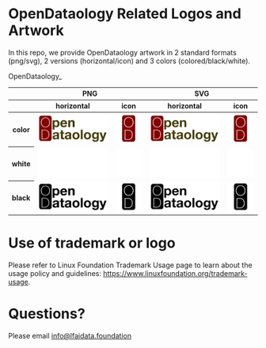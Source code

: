 # OpenDataology Related Logos and Artwork 
In this repo, we provide OpenDataology artwork in 2 standard formats (png/svg), 2 versions (horizontal/icon) and 3 colors (colored/black/white). 


<table class="logos-table">
	<thead>
		<tr>
			<th></th>
			<th colspan="2">PNG</th>
			<th colspan="2">SVG</th>
		</tr>
		<tr>
			<th></th>
			<th>horizontal</th>
			<th>icon</th>OpenDataology_
			<th>horizontal</th>
			<th>icon</th>
		</tr>
	</thead>	
    <tbody>
		<tr>
			<th>color</th>
			<td><a href="horizontal/color/OpenDataology_horizontal-color.png" download><img src="horizontal/color/OpenDataology_horizontal-color.png" width="200"></a></td>
			<td><a href="icon/color/OpenDataology_icon-color.png" download><img src="icon/color/OpenDataology_icon-color.png" width="75"></a></td>
			<td><a href="horizontal/color/OpenDataology_horizontal-color.svg" download><img src="horizontal/color/OpenDataology_horizontal-color.svg" width="200"></a></td>
			<td><a href="icon/color/OpenDataology_icon-color.png" download><img src="icon/color/OpenDataology_icon-color.png" width="75"></a></td>
		</tr>
		<tr>
			<th>white</th>
			<td><a href="horizontal/white/OpenDataology_horizontal-white.png" download><img src="horizontal/white/OpenDataology_horizontal-white.png" width="200"></a></td>
			<td><a href="icon/white/OpenDataology_icon-white.png" download><img src="icon/white/OpenDataology_icon-white.png" width="75"></a></td>
			<td><a href="horizontal/white/OpenDataology_horizontal-white.svg" download><img src="horizontal/white/OpenDataology_horizontal-white.svg" width="200"></a></td>
			<td><a href="icon/white/OpenDataology_icon-white.svg" download><img src="icon/white/OpenDataology_icon-white.svg" width="75"></a></td>
		</tr>
		<tr>
			<th>black</th>
			<td><a href="horizontal/black/OpenDataology_horizontal-black.png" download><img src="horizontal/black/OpenDataology_horizontal-black.png" width="200"></a></td>
			<td><a href="icon/black/OpenDataology_icon-black.png" download><img src="icon/black/OpenDataology_icon-black.png" width="75"></a></td>
			<td><a href="horizontal/black/OpenDataology_horizontal-black.svg" download><img src="horizontal/black/OpenDataology_horizontal-black.svg" width="200"></a></td>
			<td><a href="icon/black/OpenDataology_icon-black.svg" download><img src="icon/black/OpenDataology_icon-black.svg" width="75"></a></td>
		</tr>
	</tbody>	
</table>






# Use of trademark or logo 
Please refer to Linux Foundation Trademark Usage page to learn about the usage policy and guidelines: https://www.linuxfoundation.org/trademark-usage. 

# Questions? 
Please email info@lfaidata.foundation

